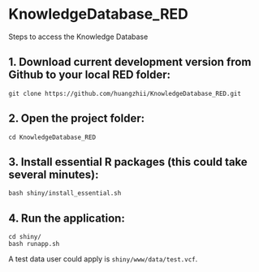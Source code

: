# KnowledgeDatabase_RED
Steps to access the Knowledge Database

## 1. Download current development version from Github to your local RED folder:
```console
git clone https://github.com/huangzhii/KnowledgeDatabase_RED.git
```

## 2. Open the project folder:
```console
cd KnowledgeDatabase_RED
```

## 3. Install essential R packages (this could take several minutes):
```console
bash shiny/install_essential.sh
```

## 4. Run the application:
```console
cd shiny/
bash runapp.sh
```
A test data user could apply is ```shiny/www/data/test.vcf```.
